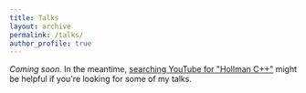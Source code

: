 ```yaml
---
title: Talks
layout: archive
permalink: /talks/
author_profile: true
---
```


*Coming soon.* In the meantime, [searching YouTube for "Hollman&nbsp;C++"](https://www.youtube.com/results?search_query=hollman+c%2B%2B) might be helpful if you're looking for some of my talks.